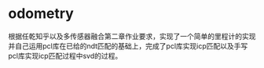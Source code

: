 # odometry
根据任乾知乎以及多传感器融合第二章作业要求，实现了一个简单的里程计的实现
并自己运用pcl库在已给的ndt匹配的基础上，完成了pcl库实现icp匹配以及手写pcl库实现icp匹配过程中svd的过程。
